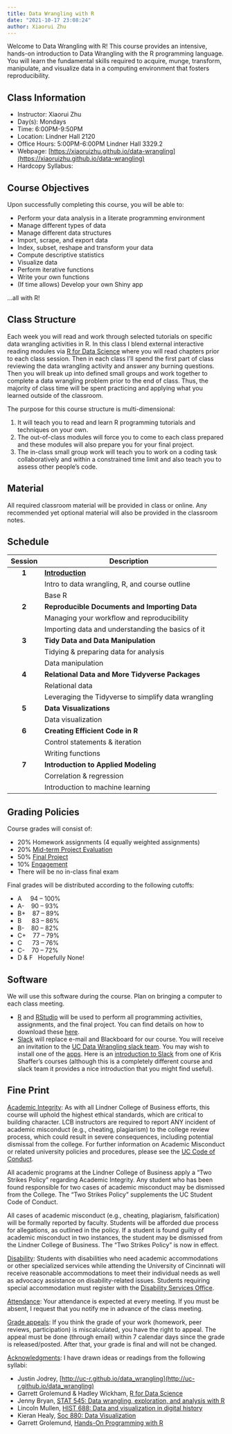 ```yaml
---
title: Data Wrangling with R
date: "2021-10-17 23:08:24"
author: Xiaorui Zhu
---
```


Welcome to Data Wrangling with R! This course provides an intensive, hands-on introduction to Data Wrangling with the R programming language. You will learn the fundamental skills required to acquire, munge, transform, manipulate, and visualize data in a computing environment that fosters reproducibility.


## Class Information

* Instructor: Xiaorui Zhu &nbsp; 
  <a href="mailto:zhuxr@mail.uc.edu" target="_blank" style="color:#515151;"><i class="fa fa-envelope" style="font-size:1em"></i></a>
* Day(s): Mondays
* Time: 6:00PM-9:50PM
* Location: Lindner Hall 2120
* Office Hours: 5:00PM-6:00PM Lindner Hall 3329.2
* Webpage: [https://xiaoruizhu.github.io/data-wrangling](https://xiaoruizhu.github.io/data-wrangling)
* Hardcopy Syllabus: &nbsp;
  <a href="" target="_blank" style="color:#515151;"><i class="fa fa-cloud-download" style="font-size:1em"></i></a>


## Course Objectives

Upon successfully completing this course, you will be able to:

- Perform your data analysis in a literate programming environment
- Manage different types of data
- Manage different data structures
- Import, scrape, and export data
- Index, subset, reshape and transform your data
- Compute descriptive statistics
- Visualize data
- Perform iterative functions
- Write your own functions
- (If time allows) Develop your own Shiny app

...all with R!

## Class Structure 

Each week you will read and work through selected tutorials on specific data wrangling activities in R.  In this class I blend external interactive reading modules via [R for Data Science](https://r4ds.had.co.nz/) where you will read chapters prior to each class session. Then in each class I’ll spend the first part of class reviewing the data wrangling activity and answer any burning questions. Then you will break up into defined small groups and work together to complete a data wrangling problem prior to the end of class.  Thus, the majority of class time will be spent practicing and applying what you learned outside of the classroom.

The purpose for this course structure is multi-dimensional:

1. It will teach you to read and learn R programming tutorials and techniques on your own.  
2. The out-of-class modules will force you to come to each class prepared and these modules will also prepare you for your final project.  
3. The in-class small group work will teach you to work on a coding task collaboratively and within a constrained time limit and also teach you to assess other people’s code.


## Material

All required classroom material will be provided in class or online. Any recommended yet optional material will also be provided in the classroom notes.

## Schedule

| Session       | Description  |
|:-------------:|--------------|
| **1**         | [**Introduction**](data_wrangling/week-1) &nbsp;&nbsp; <a href="https://xiaoruizhu.github.io/data-wrangling/week-1" style="color:black;"><i class="fa fa-folder-open" style="font-size:1em"></i></a> |
|               | Intro to data wrangling, R, and course outline  |
|               | Base R |
| **2**         | **Reproducible Documents and Importing Data** &nbsp;&nbsp; <a href="https://xiaoruizhu.github.io/data-wrangling/week-2" style="color:black;"><i class="fa fa-folder-open" style="font-size:1em"></i></a>  |
|               | Managing your workflow and reproducibility  |
|               | Importing data and understanding the basics of it |
| **3**         | **Tidy Data and Data Manipulation** &nbsp;&nbsp; <a href="https://xiaoruizhu.github.io/data-wrangling/week-3" style="color:black;"><i class="fa fa-folder-open" style="font-size:1em"></i></a>  |
|               | Tidying & preparing data for analysis |
|               | Data manipulation
| **4**         | **Relational Data and More Tidyverse Packages** &nbsp;&nbsp; <a href="https://xiaoruizhu.github.io/data-wrangling/week-4" style="color:black;"><i class="fa fa-folder-open" style="font-size:1em"></i></a> |
|               | Relational data |
|               | Leveraging the Tidyverse to simplify data wrangling |
| **5**         | **Data Visualizations** &nbsp;&nbsp; <a href="https://xiaoruizhu.github.io/data-wrangling/week-5" style="color:black;"><i class="fa fa-folder-open" style="font-size:1em"></i></a>  |
|               | Data visualization  |
| **6**         | **Creating Efficient Code in R** &nbsp;&nbsp; <a href="https://xiaoruizhu.github.io/data-wrangling/week-6" style="color:black;"><i class="fa fa-folder-open" style="font-size:1em"></i></a> |
|               | Control statements & iteration  |
|               | Writing functions |
| **7**         | **Introduction to Applied Modeling** &nbsp;&nbsp; <a href="https://xiaoruizhu.github.io/data-wrangling/week-7" style="color:black;"><i class="fa fa-folder-open" style="font-size:1em"></i></a> |
|               | Correlation & regression  |
|               | Introduction to machine learning |


## Grading Policies

Course grades will consist of: 

- 20% Homework assignments (4 equally weighted assignments)
- 20% [Mid-term Project Evaluation]()
- 50% [Final Project]()
- 10% [Engagement](data_wrangling/engagement)
- There will be no in-class final exam

Final grades will be distributed according to the following cutoffs:
		
- A &nbsp;&nbsp;&nbsp; 94 – 100% 
- A- &nbsp;&nbsp;      90 – 93%
- B+ &nbsp;&nbsp;      87 – 89%	
- B &nbsp;&nbsp;&nbsp;&nbsp; 83 – 86%
- B- &nbsp;&nbsp;      80 – 82%
- C+ &nbsp;&nbsp;      77 – 79%
- C &nbsp;&nbsp;&nbsp;&nbsp;       73 – 76%
- C- &nbsp;&nbsp;      70 – 72%
- D & F &nbsp;  Hopefully None!


## Software

We will use this software during the course. Plan on bringing a computer to each class meeting.

* [R](https://cran.r-project.org/) and [RStudio](https://www.rstudio.com/) will be used to perform all programming activities, assignments, and the final project.  You can find details on how to download these [here](http://uc-r.github.io/basics#installation).
* [Slack](https://slack.com/) will replace e-mail and Blackboard for our course. You will receive an invitation to the [UC Data Wrangling slack team](https://uc-data-wrangling.slack.com). You may wish to install one of the [apps](https://slack.com/downloads/osx). Here is an [introduction to Slack](https://vimeo.com/133692325) from one of Kris Shaffer’s courses (although this is a completely different course and slack team it provides a nice introduction that you might find useful).



## Fine Print

<u>Academic Integrity</u>: As with all Lindner College of Business efforts, this course will uphold the highest ethical standards, which are critical to building character. LCB instructors are required to report ANY incident of academic misconduct (e.g., cheating, plagiarism) to the college review process, which could result in severe consequences, including potential dismissal from the college. For further information on Academic Misconduct or related university policies and procedures, please see the [UC Code of Conduct](http://www.uc.edu/conduct/Code_of_Conduct.html).

All academic programs at the Lindner College of Business apply a “Two Strikes Policy” regarding Academic Integrity. Any student who has been found responsible for two cases of academic misconduct may be dismissed from the College. The “Two Strikes Policy” supplements the UC Student Code of Conduct.

All cases of academic misconduct (e.g., cheating, plagiarism, falsification) will be formally reported by faculty. Students will be afforded due process for allegations, as outlined in the policy. If a student is found guilty of academic misconduct in two instances, the student may be dismissed from the Lindner College of Business.  The “Two Strikes Policy” is now in effect.

<u>Disability</u>: Students with disabilities who need academic accommodations or other specialized services while attending the University of Cincinnati will receive reasonable accommodations to meet their individual needs as well as advocacy assistance on disability-related issues. Students requiring special accommodation must register with the [Disability Services Office](http://www.uc.edu/aess/disability.html).

<u>Attendance</u>: Your attendance is expected at every meeting. If you must be absent, I request that you notify me in advance of the class meeting.

<u>Grade appeals</u>: If you think the grade of your work (homework, peer reviews, participation) is miscalculated, you have the right to appeal. The appeal must be done (through email) within 7 calendar days since the grade is released/posted. After that, your grade is final and will not be changed.

<u>Acknowledgments</u>: I have drawn ideas or readings from the following syllabi:

* Justin Jodrey, [http://uc-r.github.io/data_wrangling](http://uc-r.github.io/data_wrangling)
* Garrett Grolemund & Hadley Wickham, [R for Data Science](http://r4ds.had.co.nz/index.html)
* Jenny Bryan, [STAT 545: Data wrangling, exploration, and analysis with R](http://stat545.com/)
* Lincoln Mullen, [HIST 688: Data and visualization in digital history](http://lincolnmullen.com/courses/data-dh.2016/)
* Kieran Healy, [Soc 880: Data Visualization](http://socviz.github.io/soc880/)
* Garrett Grolemund, [Hands-On Programming with R](https://rstudio-education.github.io/hopr/)


